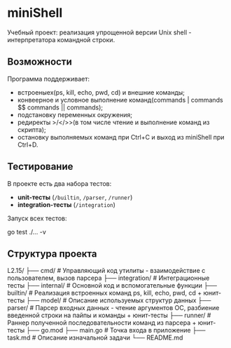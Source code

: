 # miniShell

Учебный проект: реализация упрощенной версии Unix shell - интерпретатора командной строки.

## Возможности

Программа поддерживает:
- встроеныех(ps, kill, echo, pwd, cd) и внешние команды;
- конвеерное и условное выполнение команд(commands | commands $$ commands || commands);
- подстановку переменных окружения;
- редиректы >/</>>(в том числе чтение и выполнение команд из скрипта);
- остановку выполняемых команд при Ctrl+C и выход из miniShell при Ctrl+D.

## Тестирование

В проекте есть два набора тестов:

- **unit-тесты** (`/builtin`, `/parser`, `/runner`)  
- **integration-тесты** (`/integration`)  

Запуск всех тестов:

go test ./... -v


## Структура проекта

L2.15/
├── cmd/             # Управляющий код утилиты - взаимодействие с пользователем, вызов парсера
├── integration/     # Интеграционные тесты
├── internal/        # Основной код и вспомогательные функции
    ├── builtin/     # Реализация встроенных команд ps, kill, echo, pwd, cd + юнит-тесты
    ├── model/       # Описание используемых структур данных
    ├── parser/      # Парсер входных данных - чтение аргументов ОС, разбиение введенной строки на пайпы и команды + юнит-тесты
    ├── runner/      # Раннер полученной последовательности команд из парсера + юнит-тесты
├── go.mod
├── main.go          # Точка входа в приложение
├── task.md          # Описание изначальной задачи
└── README.md